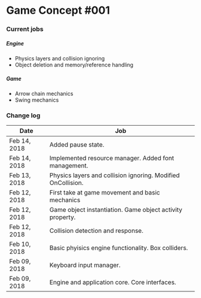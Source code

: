# Game Concept #001
### Current jobs
##### Engine
* Physics layers and collision ignoring
* Object deletion and memory/reference handling
##### Game
* Arrow chain mechanics
* Swing mechanics
### Change log

| Date | Job |
| ------------ | --------------------------------------------------------------	|
| Feb 14, 2018 | Added pause state. |
| Feb 14, 2018 | Implemented resource manager. Added font management. |
| Feb 13, 2018 | Physics layers and collision ignoring. Modified OnCollision.	|
| Feb 12, 2018 | First take at game movement and basic mechanics 				|
| Feb 12, 2018 | Game object instantiation. Game object activity property. 		|
| Feb 12, 2018 | Collision detection and response. 								|
| Feb 10, 2018 | Basic phyisics engine functionality. Box colliders. 			| 
| Feb 09, 2018 | Keyboard input manager. 										|
| Feb 09, 2018 | Engine and application core. Core interfaces. 					|